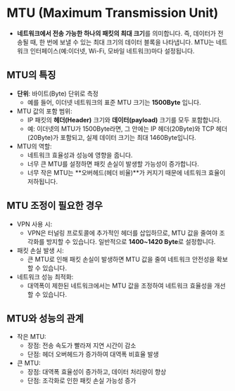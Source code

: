 # MTU (Maximum Transmission Unit)
- **네트워크에서 전송 가능한 하나의 패킷의 최대 크기**를 의미합니다. 즉, 데이터가 전송될 때, 한 번에 보낼 수 있는 최대 크기의 데이터 블록을 나타냅니다. MTU는 네트워크 인터페이스(예:이더넷, Wi-Fi, 모바일 네트워크)마다 설정됩니다.

## MTU의 특징
- **단위**: 바이트(Byte) 단위로 측정
    - 예를 들어, 이더넷 네트워크의 표준 MTU 크기는 **1500Byte** 입니다.
- MTU 값의 포함 범위:
    - IP 패킷의 **헤더(Header)** 크기와 **데이터(payload)** 크기를 모두 포함합니다.
    - 예: 이더넷의 MTU가 1500Byte라면, 그 안에는 IP 헤더(20Byte)와 TCP 헤더(20Byte)가 포함되고, 실제 데이터 크기는 최대 1460Byte입니다.
- MTU의 역할:
    - 네트워크 효율성과 성능에 영향을 줍니다.
    - 너무 큰 MTU를 설정하면 패킷 손실이 발생할 가능성이 증가합니다.
    - 너무 작은 MTU는 **오버헤드(헤더 비율)**가 커지기 때문에 네트워크 효율이 저하됩니다.

## MTU 조정이 필요한 경우
- VPN 사용 시:
    - VPN은 터널링 프로토콜에 추가적인 헤더를 삽입하므로, MTU 값을 줄여야 조각화를 방지할 수 있습니다. 일반적으로 **1400~1420 Byte**로 설정합니다.
- 패킷 손실 발생 시:
    - 큰 MTU로 인해 패킷 손실이 발생하면 MTU 값을 줄여 네트워크 안전성을 확보할 수 있습니다.
- 네트워크 성능 최적화:
    - 대역폭이 제한된 네트워크에서는 MTU 값을 조정하여 네트워크 효율성을 개선할 수 있습니다.

## MTU와 성능의 관계
- 작은 MTU:
    - 장점: 전송 속도가 빨라져 지연 시간이 감소
    - 단점: 헤더 오버헤드가 증가하여 대역폭 비효율 발생
- 큰 MTU:
    - 장점: 대역폭 효율성이 증가하고, 데이터 처리량이 향상
    - 단점: 조각화로 인한 패킷 손실 가능성 증가
